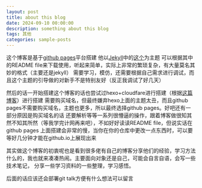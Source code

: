 ```yaml
---
layout: post
title: about this blog
date: 2024-09-10 00:00:00
description: something about this blog
tags: 其他
categories: sample-posts
---
```


这个博客是基于[github pages](https://pages.github.com)平台搭建
他以[Jekyll](https://jekyllrb.com)中的[这个](https://github.com/alshedivat/al-folio)为主题
可以根据其中的README file来下载使用，听起来简单，实际上非常的繁琐复杂，有大量莫名其妙的格式（主要还是jekyll）
需要学习，模仿，还需要根据自己需求进行调试，而且这个主题的引导做的对新手不是特别友好（反正我调试了好几天）

然后的话一开始搭建这个博客的话也尝试过hexo+cloudfare进行搭建（根据[这篇博客](https://blog.cuijiacai.com/blog-building/)）进行搭建
需要购买域名，但最终嫌弃hexo上面的主题太丑，而且github pages不需要购买域名，主题也更多，所以最终选择github pages。好吧还有一部分原因是购买域名的话
还要解析等等一系列很懵逼的操作，跟着博客做很知其然不知其所然（等我学完计网再来吧），不如好好读读README file，但说实话在github pages
上面搭建会非常的慢，当你在你的仓库中更改一点东西时，可以要等好几分钟才能在github.io上展现出来

其实做这个博客的初衷呢也是看到很多佬有自己的博客分享他们的经验，学习方法什么的，我也就来凑凑热闹。主要面向对象还是自己，可能会自言自语，会写一些技术笔记，
分享一些学习资料的一些整理，学习感悟。

后面的话应该还会部署git talk方便有什么想法可以留言
